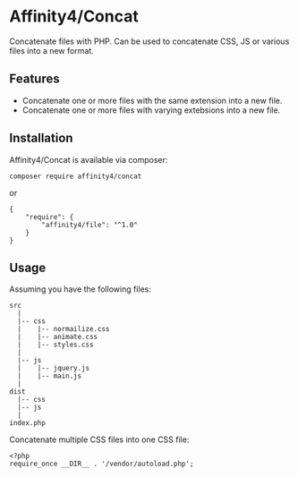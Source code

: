 # Affinity4/Concat

Concatenate files with PHP. Can be used to concatenate CSS, JS or various files into a new format.

## Features
- Concatenate one or more files with the same extension into a new file.
- Concatenate one or more files with varying extebsions into a new file.

## Installation

Affinity4/Concat is available via composer:

```
composer require affinity4/concat
```

or

```
{
	"require": {
		"affinity4/file": "^1.0"
	}
}
```

## Usage

Assuming you have the following files:

```
src
  |
  |-- css
  |    |-- normailize.css
  |    |-- animate.css
  |    |-- styles.css
  |
  |-- js
  |    |-- jquery.js
  |    |-- main.js
  |
dist
  |-- css
  |-- js
  |
index.php
```

Concatenate multiple CSS files into one CSS file:
```
<?php
require_once __DIR__ . '/vendor/autoload.php';
```

